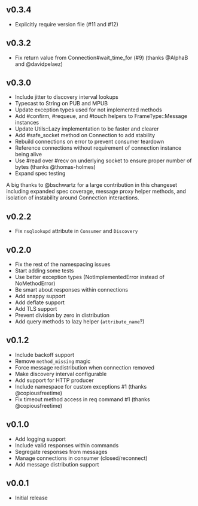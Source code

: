 ## v0.3.4
* Explicitly require version file (#11 and #12)

## v0.3.2
* Fix return value from Connection#wait_time_for (#9) (thanks @AlphaB and @davidpelaez)

## v0.3.0
* Include jitter to discovery interval lookups
* Typecast to String on PUB and MPUB
* Update exception types used for not implemented methods
* Add #confirm, #requeue, and #touch helpers to FrameType::Message instances
* Update Utils::Lazy implementation to be faster and clearer
* Add #safe_socket method on Connection to add stability
* Rebuild connections on error to prevent consumer teardown
* Reference connections without requirement of connection instance being alive
* Use #read over #recv on underlying socket to ensure proper number of bytes (thanks @thomas-holmes)
* Expand spec testing

A big thanks to @bschwartz for a large contribution in this changeset
including expanded spec coverage, message proxy helper methods, and
isolation of instability around Connection interactions.

## v0.2.2
* Fix `nsqlookupd` attribute in `Consumer` and `Discovery`

## v0.2.0
* Fix the rest of the namespacing issues
* Start adding some tests
* Use better exception types (NotImplementedError instead of NoMethodError)
* Be smart about responses within connections
* Add snappy support
* Add deflate support
* Add TLS support
* Prevent division by zero in distribution
* Add query methods to lazy helper (`attribute_name`?)

## v0.1.2
* Include backoff support
* Remove `method_missing` magic
* Force message redistribution when connection removed
* Make discovery interval configurable
* Add support for HTTP producer
* Include namespace for custom exceptions #1 (thanks @copiousfreetime)
* Fix timeout method access in req command #1 (thanks @copiousfreetime)

## v0.1.0
* Add logging support
* Include valid responses within commands
* Segregate responses from messages
* Manage connections in consumer (closed/reconnect)
* Add message distribution support

## v0.0.1
* Initial release
